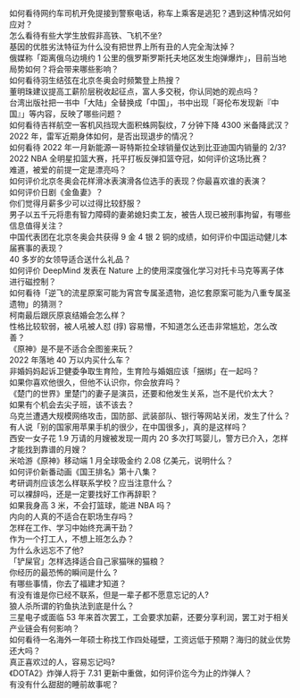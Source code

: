 如何看待网约车司机开免提接到警察电话，称车上乘客是逃犯？遇到这种情况如何应对？  
怎么看待有些大学生放假非高铁、飞机不坐?  
基因的优胜劣汰特征为什么没有把世界上所有丑的人完全淘汰掉？  
俄媒称「距离俄乌边境约 1 公里的俄罗斯罗斯托夫地区发生炮弹爆炸」，目前当地局势如何？将会带来哪些影响？  
如何看待羽生结弦在北京冬奥会时频繁登上热搜？  
董明珠建议提高工薪阶层税收起征点，富人多交税，你认同她的观点吗？  
台湾出版社把一书中「大陆」全替换成「中国」，书中出现「哥伦布发现新『中国』」等内容，反映了哪些问题？  
如何看待吉祥航空一客机风挡现大面积蛛网裂纹，7 分钟下降 4300 米备降武汉？  
2022 年，雷军近期身体如何，是否出现退步的情况？  
如何看待 2022 年一月新能源一哥特斯拉全球销量仅达到比亚迪国内销量的 2/3?  
2022 NBA 全明星扣篮大赛，托平打板反弹扣篮夺冠，如何评价这场比赛？  
难道，被爱的前提一定是漂亮吗？  
如何评价北京冬奥会花样滑冰表演滑各位选手的表现？你最喜欢谁的表演？  
如何评价日剧《金鱼妻》？  
你们觉得月薪多少可以过得比较舒服？  
男子以五千元将患有智力障碍的妻弟媳妇卖工友，被告人现已被刑事拘留，有哪些信息值得关注？  
中国代表团在北京冬奥会共获得 9 金 4 银 2 铜的成绩，如何评价中国运动健儿本届赛事的表现？  
40 多岁的女领导适合送什么礼品？  
如何评价 DeepMind 发表在 Nature 上的使用深度强化学习对托卡马克等离子体进行磁控制？  
如何看待「逆飞的流星原案可能为宵宫专属圣遗物，追忆套原案可能为八重专属圣遗物」的猜测？  
柯南最后跟灰原哀结婚会怎么样？  
性格比较软弱，被人吼被人怼 (㨃) 容易懵，不知道怎么还击非常尴尬，怎么改善？  
《原神》是不是不适合全图鉴来玩？  
2022 年落地 40 万以内买什么车？  
非婚妈妈起诉卫健委争取生育险，生育险与婚姻应该「捆绑」在一起吗？  
如果你喜欢他很久，但他不认识你，你会放弃吗？  
《楚门的世界》里楚门的妻子是演员，还要和他发生关系，岂不是代价太大？  
如果有个机会去尖子班，该不该去？  
乌克兰遭遇大规模网络攻击，国防部、武装部队、银行等网站关闭，发生了什么？  
有人说「别的国家用苹果手机的很少，在中国很多」，真的是这样吗？  
西安一女子花 1.9 万请的月嫂被发现一周内 20 多次打骂婴儿，警方已介入，怎样才能找到靠谱的月嫂？  
米哈游《原神》移动端 1 月全球吸金约 2.08 亿美元，说明什么？  
如何评价新番动画《国王排名》第十八集？  
考研调剂应该怎么样联系学校？应当注意什么？  
可以裸辞吗，还是一定要找好工作再辞职？  
如果我身高 3 米，不会打篮球，能进 NBA 吗？  
内向的人真的不适合在职场生存吗？  
怎样在工作、学习中始终充满干劲？  
作为一个打工人，不想上班怎么办？  
为什么永远忘不了他?  
「铲屎官」怎样选择适合自己家猫咪的猫粮？  
你经历的最恐怖的瞬间是什么 ?  
有哪些事情，你去了福建才知道？  
有没有谁是你已经不联系，但是一辈子都不愿意忘记的人?  
狼人杀所谓的钓鱼执法到底是什么？  
三星电子或面临 53 年来首次罢工，工会要求加薪，还要分享利润，罢工对于相关产业链会有何影响？  
如何看待一名海外一年硕士称找工作四处碰壁，工资远低于预期？海归的就业优势还大吗？  
真正喜欢过的人，容易忘记吗?  
《DOTA2》炸弹人将于 7.31 更新中重做，如何评价迄今为止的炸弹人？  
有没有什么甜甜的睡前故事呢？  
